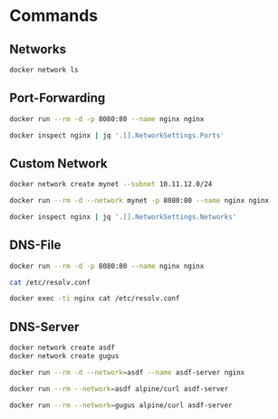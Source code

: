 # Commands
## Networks
```bash
docker network ls
```

## Port-Forwarding
```bash
docker run --rm -d -p 8080:80 --name nginx nginx
```
```bash
docker inspect nginx | jq '.[].NetworkSettings.Ports'
```

## Custom Network
```bash
docker network create mynet --subnet 10.11.12.0/24
```
```bash
docker run --rm -d --network mynet -p 8080:80 --name nginx nginx
```
```bash
docker inspect nginx | jq '.[].NetworkSettings.Networks'
```

## DNS-File
```bash
docker run --rm -d -p 8080:80 --name nginx nginx
```
```bash
cat /etc/resolv.conf
```
```bash
docker exec -ti nginx cat /etc/resolv.conf
```

## DNS-Server
```bash
docker network create asdf
docker network create gugus
```
```bash
docker run --rm -d --network=asdf --name asdf-server nginx
```
```bash
docker run --rm --network=asdf alpine/curl asdf-server
```
```bash
docker run --rm --network=gugus alpine/curl asdf-server
```
